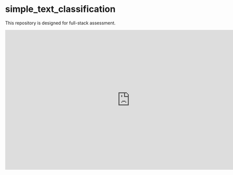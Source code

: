 # simple_text_classification
This repository is designed for full-stack assessment.

<iframe style="border:none" width="800" height="450" src="https://whimsical.com/embed/GfFVphaoXbnBRaaTm6Jzcv"></iframe>
